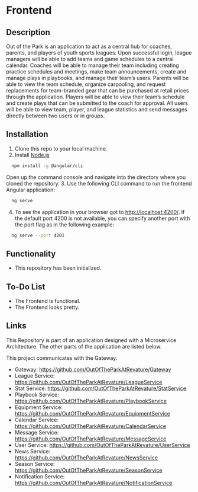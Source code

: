 # Frontend
## Description
Out of the Park is an application to act as a central hub for coaches, parents, and players of youth sports leagues. Upon successful login, league managers will be able to add teams and game schedules to a central calendar. Coaches will be able to manage their team including creating practice schedules and meetings, make team announcements, create and manage plays in playbooks, and manage their team’s users. Parents will be able to view the team schedule, organize carpooling, and request replacements for team-branded gear that can be purchased at retail prices through the application. Players will be able to view their team’s schedule and create plays that can be submitted to the coach for approval. All users will be able to view team, player, and league statistics and send messages directly between two users or in groups.

## Installation
1. Clone this repo to your local machine.
2. Install [Node.js](https://nodejs.org/en/)
```bash
  npm install -g @angular/cli
```

Open up the command console and navigate into the directory where you cloned the repository.
3. Use the following CLI command to run the frontend Angular application:
```bash
  ng serve
```
4. To see the application in your browser got to [http://localhost:4200/](http://localhost:4200/).  If the default port 4200 is not available, you can specify another port with the port flag as in the following example:
```bash
  ng serve --port 4201
```


## Functionality
* This repository has been initialized.
  
## To-Do List
* The Frontend is functional.
* The Frontend looks pretty.

## Links
This Repository is part of an application designed with a Microservice Architecture. The other parts of the application are listed below.

This project communicates with the Gateway.

* Gateway: https://github.com/OutOfTheParkAtRevature/Gateway
* League Service: https://github.com/OutOfTheParkAtRevature/LeagueService
* Stat Service: https://github.com/OutOfTheParkAtRevature/StatService
* Playbook Service: https://github.com/OutOfTheParkAtRevature/PlaybookService 
* Equipment Service: https://github.com/OutOfTheParkAtRevature/EquipmentService 
* Calendar Service: https://github.com/OutOfTheParkAtRevature/CalendarService
* Message Service: https://github.com/OutOfTheParkAtRevature/MessageService
* User Service: https://github.com/OutOfTheParkAtRevature/UserService
* News Service: https://github.com/OutOfTheParkAtRevature/NewsService
* Season Service: https://github.com/OutOfTheParkAtRevature/SeasonService
* Notification Service: https://github.com/OutOfTheParkAtRevature/NotificationService
